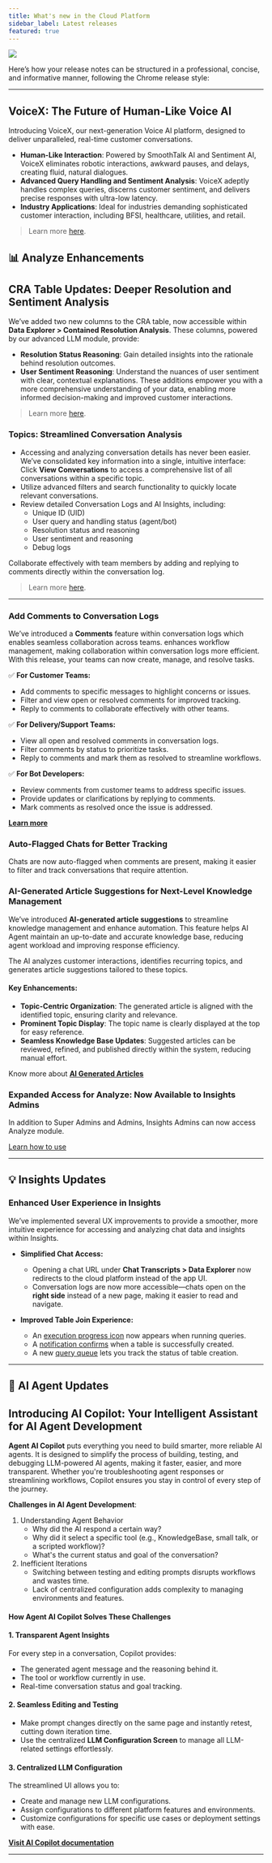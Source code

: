 ```yaml
---
title: What's new in the Cloud Platform
sidebar_label: Latest releases
featured: true
---
```


   ![](https://i.imgur.com/hIGEIJL.png)




Here’s how your release notes can be structured in a professional, concise, and informative manner, following the Chrome release style:  

---

## VoiceX: The Future of Human-Like Voice AI

Introducing VoiceX, our next-generation Voice AI platform, designed to deliver unparalleled, real-time customer conversations.
* **Human-Like Interaction**: Powered by SmoothTalk AI and Sentiment AI, VoiceX eliminates robotic interactions, awkward pauses, and delays, creating fluid, natural dialogues.
* **Advanced Query Handling and Sentiment Analysis**: VoiceX adeptly handles complex queries, discerns customer sentiment, and delivers precise responses with ultra-low latency.
* **Industry Applications**: Ideal for industries demanding sophisticated customer interaction, including BFSI, healthcare, utilities, and retail.
 
> Learn more [here](https://docs.yellow.ai/docs/platform_concepts/VoiceX/VoiceXIntro).


## 📊 Analyze Enhancements 

## CRA Table Updates: Deeper Resolution and Sentiment Analysis

We’ve added two new columns to the CRA table, now accessible within **Data Explorer > Contained Resolution Analysis**. These columns, powered by our advanced LLM module, provide:
* **Resolution Status Reasoning**: Gain detailed insights into the rationale behind resolution outcomes.
* **User Sentiment Reasoning**: Understand the nuances of user sentiment with clear, contextual explanations.
These additions empower you with a more comprehensive understanding of your data, enabling more informed decision-making and improved customer interactions.

> Learn more [here]( https://docs.yellow.ai/docs/cookbooks/insights/eventdescriptions#contained-resolution-analysis
). 


### Topics: Streamlined Conversation Analysis

* Accessing and analyzing conversation details has never been easier. We’ve consolidated key information into a single, intuitive interface: Click **View Conversations** to access a comprehensive list of all conversations within a specific topic.
* Utilize advanced filters and search functionality to quickly locate relevant conversations.
* Review detailed Conversation Logs and AI Insights, including:
    * Unique ID (UID)
    * User query and handling status (agent/bot)
    * Resolution status and reasoning
    * User sentiment and reasoning
    * Debug logs

Collaborate effectively with team members by adding and replying to comments directly within the conversation log.

> Learn more [here](https://docs.yellow.ai/docs/platform_concepts/analyze/topics#conversation-share-1).

--------

### Add Comments to Conversation Logs

We’ve introduced a **Comments** feature within conversation logs which enables seamless collaboration across teams. enhances workflow management, making collaboration within conversation logs more efficient. With this release, your teams can now create, manage, and resolve tasks.  

✅ **For Customer Teams:**  
- Add comments to specific messages to highlight concerns or issues.  
- Filter and view open or resolved comments for improved tracking.  
- Reply to comments to collaborate effectively with other teams.  

✅ **For Delivery/Support Teams:**  
- View all open and resolved comments in conversation logs.  
- Filter comments by status to prioritize tasks.  
- Reply to comments and mark them as resolved to streamline workflows.  

✅ **For Bot Developers:**  
- Review comments from customer teams to address specific issues.  
- Provide updates or clarifications by replying to comments.  
- Mark comments as resolved once the issue is addressed.  

**[Learn more](https://docs.yellow.ai/docs/platform_concepts/analyze/chat-logs#comments-on-conversation-logs)**

### Auto-Flagged Chats for Better Tracking

Chats are now auto-flagged when comments are present, making it easier to filter and track conversations that require attention.



### AI-Generated Article Suggestions for Next-Level Knowledge Management

We’ve introduced **AI-generated article suggestions** to streamline knowledge management and enhance automation. This feature helps AI Agent maintain an up-to-date and accurate knowledge base, reducing agent workload and improving response efficiency.

The AI analyzes customer interactions, identifies recurring topics, and generates article suggestions tailored to these topics.

#### Key Enhancements:  
- **Topic-Centric Organization**: The generated article is aligned with the identified topic, ensuring clarity and relevance.  
- **Prominent Topic Display**: The topic name is clearly displayed at the top for easy reference.  
- **Seamless Knowledge Base Updates**: Suggested articles can be reviewed, refined, and published directly within the system, reducing manual effort.  


Know more about **[AI Generated Articles](https://docs.yellow.ai/docs/platform_concepts/analyze/articlesuggestion#1-ai-generated-article-for-the-selected-topic)**



### Expanded Access for Analyze: Now Available to Insights Admins

In addition to Super Admins and Admins, Insights Admins can now access Analyze module.



[Learn how to use](https://docs.yellow.ai/docs/platform_concepts/analyze/analyseintro#access-analyze)


---



## 💡 Insights Updates

### Enhanced User Experience in Insights

We’ve implemented several UX improvements to provide a smoother, more intuitive experience for accessing and analyzing chat data and insights within Insights.

- **Simplified Chat Access:**  
  - Opening a chat URL under **Chat Transcripts > Data Explorer** now redirects to the cloud platform instead of the app UI.  
  - Conversation logs are now more accessible—chats open on the **right side** instead of a new page, making it easier to read and navigate.  

- **Improved Table Join Experience:**  
  - An [execution progress icon](https://docs.yellow.ai/docs/platform_concepts/growth/dataexplorer/table_join#report-progress) now appears when running queries.  
  - A [notification confirms](https://docs.yellow.ai/docs/platform_concepts/growth/dataexplorer/table_join#alerts) when a table is successfully created.  
  - A new [query queue](https://docs.yellow.ai/docs/platform_concepts/growth/dataexplorer/table_join#report-generation) lets you track the status of table creation.  



---


## 🤖 AI Agent Updates



## Introducing AI Copilot: Your Intelligent Assistant for AI Agent Development

**Agent AI Copilot** puts everything you need to build smarter, more reliable AI agents. It is designed to simplify the process of building, testing, and debugging LLM-powered AI agents, making it faster, easier, and more transparent. Whether you're troubleshooting agent responses or streamlining workflows, Copilot ensures you stay in control of every step of the journey.


**Challenges in AI Agent Development**:

1. Understanding Agent Behavior
   * Why did the AI respond a certain way?
   * Why did it select a specific tool (e.g., KnowledgeBase, small talk, or a scripted workflow)?
   * What's the current status and goal of the conversation?
2. Inefficient Iterations
   * Switching between testing and editing prompts disrupts workflows and wastes time.
   * Lack of centralized configuration adds complexity to managing environments and features.


#### **How Agent AI Copilot Solves These Challenges**  

#### **1. Transparent Agent Insights**  
For every step in a conversation, Copilot provides:  
- The generated agent message and the reasoning behind it.  
- The tool or workflow currently in use.  
- Real-time conversation status and goal tracking.  

#### **2. Seamless Editing and Testing**  
- Make prompt changes directly on the same page and instantly retest, cutting down iteration time.  
- Use the centralized **LLM Configuration Screen** to manage all LLM-related settings effortlessly.  

#### **3. Centralized LLM Configuration**  
The streamlined UI allows you to:  
- Create and manage new LLM configurations.  
- Assign configurations to different platform features and environments.  
- Customize configurations for specific use cases or deployment settings with ease.  



**[Visit AI Copilot documentation](https://docs.yellow.ai/docs/platform_concepts/copilot)**

----














